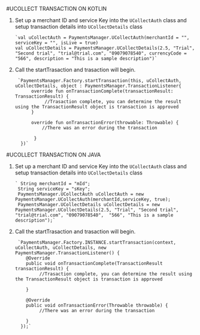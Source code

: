 #UCOLLECT TRANSACTION ON KOTLIN

1. Set up a merchant ID and service Key into the `UCollectAuth` class and setup  transaction details into `UCollectDetails` class

       `val uCollectAuth = PaymentsManager.UCollectAuth(merchantId = "", serviceKey = "", isLive = true)
       val uCollectDetails = PaymentsManager.UCollectDetails(2.5, "Trial", "Second trial", "trial@trial.com", "09079078540", currencyCode = "566", description = "This is a sample description")`

   
2. Call the startTrasaction and trasaction will begin.

        `PaymentsManager.Factory.startTransaction(this, uCollectAuth, uCollectDetails, object : PaymentsManager.TransactionListener{
             override fun onTransactionComplete(transactionResult: TransactionResult) {
		          //Trasaction complete, you can determine the result using the TransactionResult object is transaction is approved
             }

             override fun onTransactionError(throwable: Throwable) {
		         //There was an error during the transaction 

              }
         })`


#UCOLLECT TRANSACTION ON JAVA

1. Set up a merchant ID and service Key into the `UCollectAuth` class and setup  transaction details into `UCollectDetails` class

       ` String merchantId = "mId";
   	    String serviceKey = "sKey";
        PaymentsManager.UCollectAuth uCollectAuth = new PaymentsManager.UCollectAuth(merchantId,serviceKey, true);
        PaymentsManager.UCollectDetails uCollectDetails = new PaymentsManager.UCollectDetails(2.5, "Trial", "Second trial", "trial@trial.com", "09079078540",  "566", "This is a sample description");`


2. Call the startTrasaction and trasaction will begin.

        `PaymentsManager.Factory.INSTANCE.startTransaction(context, uCollectAuth, uCollectDetails, new PaymentsManager.TransactionListener() {
           @Override
           public void onTransactionComplete(TransactionResult transactionResult) {
		        //Trasaction complete, you can determine the result using the TransactionResult object is transaction is approved

           }

           @Override
           public void onTransactionError(Throwable throwable) {
		        //There was an error during the transaction 

           }
         });`



